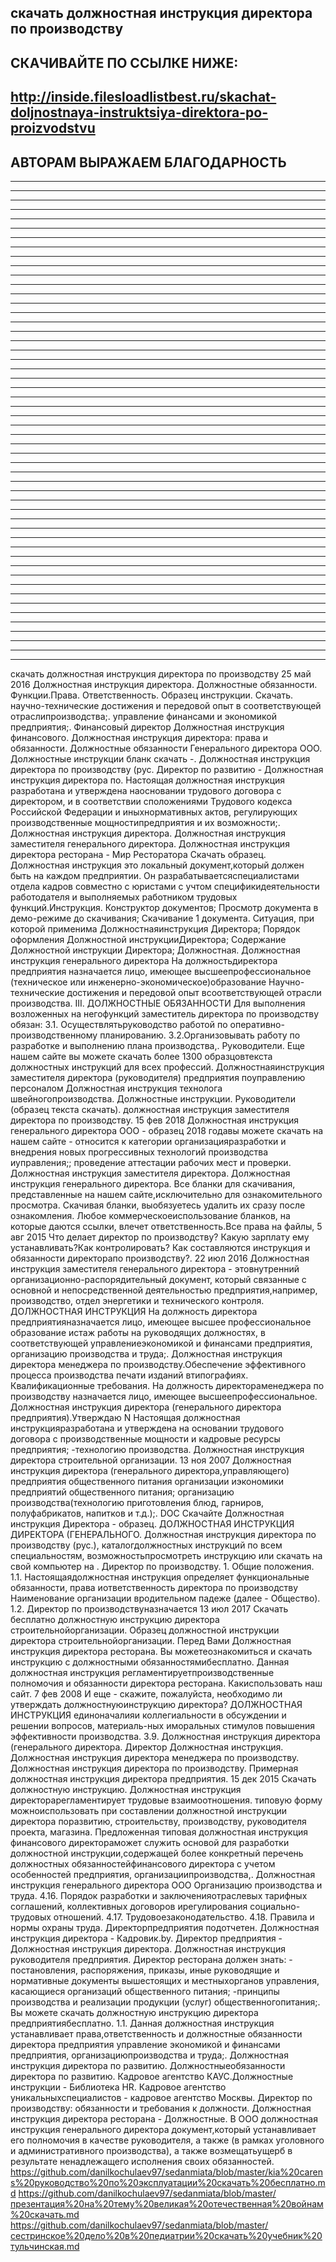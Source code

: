 скачать должностная инструкция директора по производству
--------------------------------------------------
СКАЧИВАЙТЕ ПО ССЫЛКЕ НИЖЕ:
--------------------------------------------------
http://inside.filesloadlistbest.ru/skachat-doljnostnaya-instruktsiya-direktora-po-proizvodstvu
--------------------------------------------------
АВТОРАМ ВЫРАЖАЕМ БЛАГОДАРНОСТЬ
--------------------------------------------------
--------------------------------------------------
--------------------------------------------------
--------------------------------------------------
--------------------------------------------------
--------------------------------------------------
--------------------------------------------------
--------------------------------------------------
--------------------------------------------------
--------------------------------------------------
--------------------------------------------------
--------------------------------------------------
--------------------------------------------------
--------------------------------------------------
--------------------------------------------------
--------------------------------------------------
--------------------------------------------------
--------------------------------------------------
--------------------------------------------------
--------------------------------------------------
--------------------------------------------------
--------------------------------------------------
--------------------------------------------------
--------------------------------------------------
--------------------------------------------------
--------------------------------------------------
--------------------------------------------------
--------------------------------------------------
--------------------------------------------------
--------------------------------------------------
--------------------------------------------------
--------------------------------------------------
--------------------------------------------------
--------------------------------------------------
--------------------------------------------------
--------------------------------------------------
--------------------------------------------------
--------------------------------------------------
--------------------------------------------------
--------------------------------------------------
--------------------------------------------------
--------------------------------------------------
--------------------------------------------------
--------------------------------------------------
--------------------------------------------------
--------------------------------------------------
--------------------------------------------------
--------------------------------------------------
--------------------------------------------------
--------------------------------------------------
--------------------------------------------------
--------------------------------------------------
--------------------------------------------------
скачать должностная инструкция директора по производству 25 май 2016  Должностная инструкция директора. Должностные обязанности. Функции.Права. Ответственность. Образец инструкции. Скачать.  научно-технические достижения и передовой опыт в соответствующей отраслипроизводства;.  управление финансами и экономикой предприятия;. Финансовый директор  Должностная инструкция финансового. Должностная инструкция директора: права и обязанности. Должностные обязанности Генерального директора ООО. Должностные инструкции бланк скачать -. Должностная инструкция директора по производству (рус. Директор по развитию - Должностная инструкция директора по. Настоящая должностная инструкция разработана и утверждена наосновании трудового договора с директором, и в соответствии сположениями Трудового кодекса Российской Федерации и иныхнормативных актов, регулирующих  производственные мощностипредприятия и их возможности;. Должностная инструкция директора. Должностная инструкция заместителя генерального директора. Должностная инструкция директора ресторана - Мир Ресторатора
Скачать образец. Должностная инструкция  это локальный документ,который должен быть на каждом предприятии. Он разрабатываетсяспециалистами отдела кадров совместно с юристами с учтом спецификидеятельности работодателя и выполняемых работником трудовых функций.Инструкция. Конструктор документов; Просмотр документа в демо-режиме до скачивания; Скачивание 1 документа. Ситуация, при которой применима Должностнаяинструкция Директора; Порядок оформления Должностной инструкцииДиректора; Содержание Должностной инструкции Директора; Должностная. Должностная инструкция генерального директора  На должностьдиректора предприятия назначается лицо, имеющее высшеепрофессиональное (техническое или инженерно-экономическое)образование  Научно-технические достижения и передовой опыт всоответствующей отрасли производства. III. ДОЛЖНОСТНЫЕ ОБЯЗАННОСТИ Для выполнения возложенных на негофункций заместитель директора по производству обязан: 3.1. Осуществлятьруководство работой по оперативно-производственному планированию. 3.2.Организовывать работу по разработке и выполнению плана производства,. Руководители. Еще нашем сайте вы можете скачать более 1300 образцовтекста должностных инструкций для всех профессий.  Должностнаяинструкция заместителя директора (руководителя) предприятия поуправлению персоналом  Должностная инструкция технолога швейногопроизводства. Должностные инструкции. Руководители (образец текста скачать). должностная инструкция заместителя директора по производству. 15 фев 2018  Должностная инструкция генерального директора ООО - образец 2018 годавы можете скачать на нашем сайте - относится к категории  организацияразработки и внедрения новых прогрессивных технологий производства иуправления;; проведение аттестации рабочих мест и проверки. Должностная инструкция заместителя директора. Должностная инструкция генерального директора. Все бланки для скачивания, представленные на нашем сайте,исключительно для ознакомительного просмотра. Скачивая бланки, выобязуетесь удалить их сразу после ознакомления. Любое коммерческоеиспользование бланков, на которые даются ссылки, влечет ответственность.Все права на файлы,
5 авг 2015  Что делает директор по производству? Какую зарплату ему устанавливать?Как контролировать? Как составляются инструкция и обязанности директорапо производству?. 22 июл 2016  Должностная инструкция заместителя генерального директора - этовнутренний организационно-распорядительный документ, который связанные с основной и непосредственной деятельностью предприятия,например, производство, отдел энергетики и технического контроля. ДОЛЖНОСТНАЯ ИНСТРУКЦИЯ  На должность директора предприятияназначается лицо, имеющее высшее профессиональное образование истаж работы на руководящих должностях, в соответствующей  управлениеэкономикой и финансами предприятия, организацию производства и труда;. Должностная инструкция директора менеджера по производству.Обеспечение эффективного процесса производства печати изданий втипографиях. Квалификационные требования. На должность директораменеджера по производству назначается лицо, имеющее высшеепрофессиональное. Должностная инструкция директора (генерального директора предприятия).Утверждаю  N Настоящая должностная инструкцияразработана и утверждена на основании трудового договора с производственные мощности и кадровые ресурсы предприятия; -технологию производства. Должностная инструкция директора строительной организации. 13 ноя 2007  Должностная инструкция директора (генерального директора,управляющего) предприятия общественного питания  организации иэкономики предприятий общественного питания; организацию производства(технологию приготовления блюд, гарниров, полуфабрикатов, напитков и т.д.);. DOC Скачайте Должностная инструкция Директора - образец. ДОЛЖНОСТНАЯ ИНСТРУКЦИЯ ДИРЕКТОРА (ГЕНЕРАЛЬНОГО. Должностная инструкция директора по производству (рус.), каталогдолжностных инструкций по всем специальностям, возможностьпросмотреть инструкцию или скачать на свой компьютер на . Директор по производству. 1. Общие положения. 1.1. Настоящаядолжностная инструкция определяет функциональные обязанности, права иответственность директора по производству Наименование организации вродительном падеже (далее - Общество). 1.2. Директор по производствуназначается
13 июл 2017  Скачать бесплатно должностную инструкцию директора строительнойорганизации. Образец должностной инструкции директора строительнойорганизации. Перед Вами Должностная инструкция директора ресторана. Вы можетеознакомиться и скачать инструкцию с должностными обязанностямибесплатно. Данная должностная инструкция регламентируетпроизводственные полномочия и обязанности директора ресторана. Какиспользовать наш сайт. 7 фев 2008  И еще - скажите, пожалуйста, необходимо ли утверждать должностнуюинструкцию директора?  ДОЛЖНОСТНАЯ ИНСТРУКЦИЯ  единоначалияи коллегиальности в обсуждении и решении вопросов, материаль-ных иморальных стимулов повышения эффективности производства. 3.9. Должностная инструкция директора (генерального директора. Директор  Должностная инструкция. Должностная инструкция директора менеджера по производству. Должностная инструкция директора по производству. Примерная должностная инструкция директора предприятия. 15 дек 2015  Скачать должностную инструкцию.  Должностная инструкция директорарегламентирует трудовые взаимоотношения.  типовую форму можноиспользовать при составлении должностной инструкции директора поразвитию, строительству, производству, руководителя проекта, магазина. Предложенная типовая должностная инструкция финансового директораможет служить основой для разработки должностной инструкции,содержащей более конкретный перечень должностных обязанностейфинансового директора с учетом особенностей предприятия, организациипроизводства,. Должностная инструкция генерального директора ООО
Организацию производства и труда. 4.16. Порядок разработки и заключенияотраслевых тарифных соглашений, коллективных договоров ирегулирования социально-трудовых отношений. 4.17. Трудовоезаконодательство. 4.18. Правила и нормы охраны труда. Директорпредприятия подотчетен. Должностная инструкция директора - Кадровик.by. Директор предприятия - Должностная инструкция директора. Должностная инструкция руководителя предприятия. Директор ресторана должен знать: - постановления, распоряжения, приказы, иные руководящие и нормативные документы вышестоящих и местныхорганов управления, касающиеся организаций общественного питания; -принципы производства и реализации продукции (услуг) общественногопитания;. Вы можете скачать должностную инструкцию директора предприятиябесплатно.  1.1. Данная должностная инструкция устанавливает права,ответственность и должностные обязанности директора предприятия управление экономикой и финансами предприятия, организациюпроизводства и труда;. Должностная инструкция директора по развитию. Должностныеобязанности директора по развитию. Кадровое агентство КАУС.Должностные инструкции - Библиотека HR. Кадровое агентство уникальныхспециалистов - кадровое агентство Москвы. Директор по производству: обязанности и требования к должности. Должностная инструкция директора ресторана - Должностные. В ООО должностная инструкция генерального директора  документ,который устанавливает его полномочия в качестве руководителя, а также  (в рамках уголовного и административного производства), а также возмещатьущерб в результате ненадлежащего исполнения своих обязанностей.
https://github.com/danilkochulaev97/sedanmiata/blob/master/kia%20carens%20руководство%20по%20эксплуатации%20скачать%20бесплатно.md
https://github.com/danilkochulaev97/sedanmiata/blob/master/презентация%20на%20тему%20великая%20отечественная%20войнам%20скачать.md
https://github.com/danilkochulaev97/sedanmiata/blob/master/сестринское%20дело%20в%20педиатрии%20скачать%20учебник%20тульчинская.md